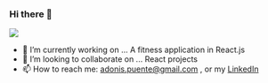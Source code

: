 ### Hi there 👋 
<img src="https://media.giphy.com/media/yrloZdz1WiXpWyRFVJ/giphy.gif" />

- 🔭 I’m currently working on ... A fitness application in React.js
- 👯 I’m looking to collaborate on ... React projects
- 📫 How to reach me: adonis.puente@gmail.com , or my [LinkedIn](https://www.linkedin.com/in/adonis-puente)

